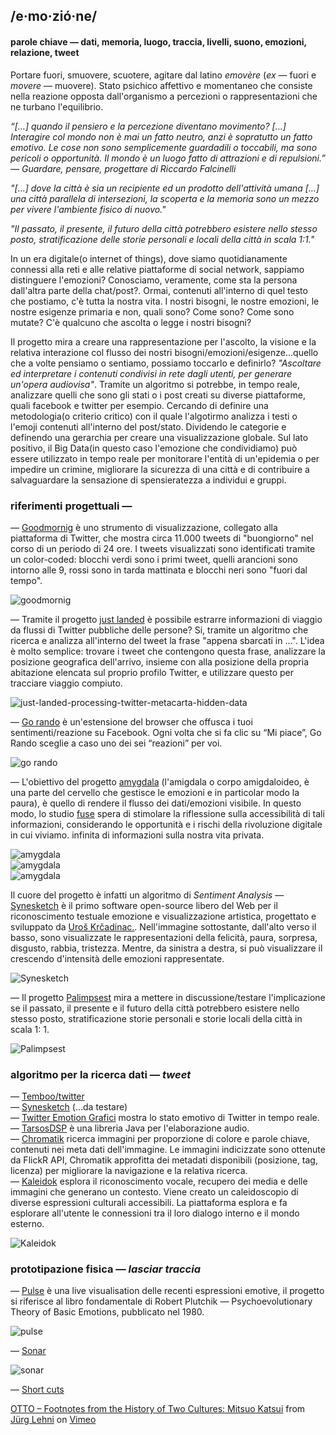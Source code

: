 ## /e·mo·zió·ne/
#### parole chiave — dati, memoria, luogo, traccia, livelli, suono, emozioni, relazione, tweet

Portare fuori, smuovere, scuotere, agitare dal latino _emovère_ (_ex_ — fuori e _movere_ — muovere). Stato psichico affettivo e momentaneo che consiste nella reazione opposta dall'organismo a percezioni o rappresentazioni che ne turbano l'equilibrio.

_“[…] quando il pensiero e la percezione diventano movimento? […] Interagire col mondo non è mai un fatto neutro, anzi è sopratutto un fatto emotivo. Le cose non sono semplicemente guardadili o toccabili, ma sono pericoli o opportunità. Il mondo è un luogo fatto di attrazioni e di repulsioni.” — Guardare, pensare, progettare di Riccardo Falcinelli_

_"[…] dove la città è sia un recipiente ed un prodotto dell'attività umana […] una città parallela di intersezioni, la scoperta e la memoria sono un mezzo per vivere l'ambiente fisico di nuovo."_

_"Il passato, il presente, il futuro della città potrebbero esistere nello stesso posto, stratificazione delle storie personali e locali della città in scala 1:1."_ 

In un era digitale(o internet of things), dove siamo quotidianamente connessi alla reti e alle relative piattaforme di social network, sappiamo distinguere l'emozioni? Conosciamo, veramente, come sta la persona dall'altra parte della chat/post?. Ormai, contenuti all'interno di quel testo che postiamo, c'è tutta la nostra vita. I nostri bisogni, le nostre emozioni, le nostre esigenze primaria e non, quali sono? Come sono? Come sono mutate? C'è qualcuno che ascolta o legge i nostri bisogni?

Il progetto mira a creare una rappresentazione per l'ascolto, la visione e la relativa interazione col flusso dei nostri bisogni/emozioni/esigenze...quello che a volte pensiamo o sentiamo, possiamo toccarlo e definirlo? _"Ascoltare ed interpretare i contenuti condivisi in rete dagli utenti, per generare un'opera audiovisa"_. Tramite un algoritmo si potrebbe, in tempo reale, analizzare quelli che sono gli stati o i post creati su diverse piattaforme, quali facebook e twitter per esempio. Cercando di definire una metodologia(o criterio critico) con il quale l'algotirmo analizza i testi o l'emoji contenuti all'interno del post/stato. Dividendo le categorie e definendo una gerarchia per creare una visualizzazione globale.
Sul lato positivo, il Big Data(in questo caso l'emozione che condividiamo) può essere utilizzato in tempo reale per monitorare l'entità di un'epidemia o per impedire un crimine, migliorare la sicurezza di una città e di contribuire a salvaguardare la sensazione di spensieratezza a individui e gruppi.
  
  
### riferimenti progettuali —
— [Goodmornig](http://blog.blprnt.com/blog/blprnt/goodmorning) è uno strumento di visualizzazione, collegato alla piattaforma di Twitter, che mostra circa 11.000 tweets di "buongiorno" nel corso di un periodo di 24 ore. I tweets visualizzati sono identificati tramite un color-coded: blocchi verdi sono i primi tweet, quelli arancioni sono intorno alle 9, rossi sono in tarda mattinata e blocchi neri sono "fuori dal tempo".

![goodmornig](http://i.imgur.com/QjvWEuJ.jpg)  

— Tramite il progetto [just landed](http://blog.blprnt.com/blog/blprnt/just-landed-processing-twitter-metacarta-hidden-data) è possibile estrarre informazioni di viaggio da flussi di Twitter pubbliche delle persone? Si, tramite un algoritmo che ricerca e analizza all'interno del tweet la frase "appena sbarcati in ...". L'idea è molto semplice: trovare i tweet che contengono questa frase, analizzare la posizione geografica dell'arrivo, insieme con alla posizione della propria abitazione elencata sul proprio profilo Twitter, e utilizzare questo per tracciare viaggio compiuto.

![just-landed-processing-twitter-metacarta-hidden-data](http://i.imgur.com/b4U7Pm7.png)  

— [Go rando](http://www.creativeapplications.net/news/go-rando-a-big-fu-to-facebook-sentiment-analysis/) è un'estensione del browser che offusca i tuoi sentimenti/reazione su Facebook. Ogni volta che si fa clic su “Mi piace”, Go Rando sceglie a caso uno dei sei “reazioni” per voi.  

![go rando](http://i.imgur.com/p06mgzh.jpg)

— L'obiettivo del progetto [amygdala](http://fuseworks.it/it/project/amygdala-it/) (l'amigdala o corpo amigdaloideo, è una parte del cervello che gestisce le emozioni e in particolar modo la paura), è quello di rendere il flusso dei dati/emozioni visibile. In questo modo, lo studio [fuse](http://fuseworks.it/) spera di stimolare la riflessione sulla accessibilità di tali informazioni, considerando le opportunità e i rischi della rivoluzione digitale in cui viviamo. infinita di informazioni sulla nostra vita privata.  

![amygdala](http://i.imgur.com/N2stVDD.jpg)  
![amygdala](http://i.imgur.com/0zdlkQf.jpg)  
![amygdala](http://i.imgur.com/jZ4nQUx.jpg)  
  
Il cuore del progetto è infatti un algoritmo di _Sentiment Analysis_ — [Synesketch](http://krcadinac.com/synesketch/#about) è il primo software open-source libero del Web per il riconoscimento testuale emozione e visualizzazione artistica, progettato e sviluppato da [Uroš Krčadinac.](http://krcadinac.com/). Nell'immagine sottostante, dall'alto verso il basso, sono visualizzate le rappresentazioni della felicità, paura, sorpresa, disgusto, rabbia, tristezza. Mentre, da sinistra a destra, si può visualizzare il crescendo d'intensità delle emozioni rappresentate.

![Synesketch](http://i.imgur.com/JOcP0Gk.jpg)  

— Il progetto [Palimpsest](http://www.creativeapplications.net/unity-3d/palimpsest-collective-memory-through-virtual-reality/) mira a mettere in discussione/testare l'implicazione se il passato, il presente e il futuro della città potrebbero esistere nello stesso posto, stratificazione storie personali e storie locali della città in scala 1: 1.

![Palimpsest](http://i.imgur.com/1T8L9AK.jpg)


### algoritmo per la ricerca dati — _tweet_
— [Temboo/twitter](https://temboo.com/library/Library/Twitter/)   
— [Synesketch](http://krcadinac.com/synesketch/#about) (...da testare)  
— [Twitter Emotion Grafici](https://github.com/dguttman/Twitter-Emotion-Graphs) mostra lo stato emotivo di Twitter in tempo reale.  
— [TarsosDSP](https://github.com/JorenSix/TarsosDSP) è una libreria Java per l'elaborazione audio.  
— [Chromatik](http://chromatik.labs.exalead.com/#home) ricerca immagini per proporzione di colore e parole chiave, contenuti nei meta dati dell'immagine. Le immagini indicizzate sono ottenute da FlickR API, Chromatik approfitta dei metadati disponibili (posizione, tag, licenza) per migliorare la navigazione e la relativa ricerca.  
— [Kaleidok](http://www.kaleidok.co/) esplora il riconoscimento vocale, recupero dei media e delle immagini che generano un contesto. Viene creato un caleidoscopio di diverse espressioni culturali accessibili. La piattaforma esplora e fa esplorare all'utente le connessioni tra il loro dialogo interno e il mondo esterno.  

![Kaleidok](http://i.imgur.com/CMgAmvE.jpg)


### prototipazione fisica — _lasciar traccia_
— [Pulse](http://www.markuskison.de/kinetic.html) è una live visualisation delle recenti espressioni emotive, il progetto si riferisce al libro fondamentale di Robert Plutchik — Psychoevolutionary Theory of Basic Emotions, pubblicato nel 1980.  

![pulse](http://i.imgur.com/S5hmZ5L.jpg)  

— [Sonar](http://www.dwbowen.com/sonar-drawing-device)  

![sonar](http://i.imgur.com/G5qECVF.jpg)  


— [Short cuts](http://www.creativeapplications.net/events/short-cuts-at-centrepasquart/)  

<a href="https://vimeo.com/129666491">OTTO &ndash; Footnotes from the History of Two Cultures: Mitsuo Katsui</a> from <a href="https://vimeo.com/lehni">J&uuml;rg Lehni</a> on <a href="https://vimeo.com">Vimeo</a>

